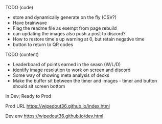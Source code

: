 TODO (code)
- store and dynamically generate on the fly (CSV?)
- Have brainwave 
- Flag the readme file as exempt from page rebuild
- can updating the images also push a post to discord?
- How to restore time's up warning at 0, but retain negative time
- button to return to QR codes

TODO (content)
- Leaderboard of points earned in the seasn (W/L/D)
- identify image resolution to work on screen and discord
- Some way of showing meta analysis of decks
- Make the buffer sit between the timer and images - timer and button should sit screen bottom


In Dev; Ready to Prod


Prod URL
https://wipedout36.github.io/index.html

Dev env
https://wipedout36.github.io/dev.html